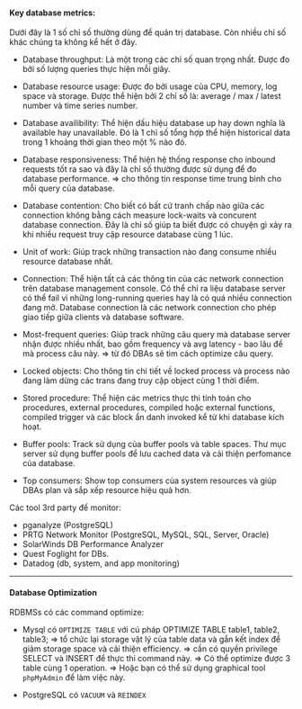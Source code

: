 #### Key database metrics:
Dưới đây là 1 số chỉ số thường dùng để quản trị database. Còn nhiều chỉ số khác chúng ta không kể hết ở đây.

* Database throughput:
Là một trong các chỉ số quan trọng nhất.
Được đo bởi số lượng queries thực hiện mỗi giây.

* Database resource usage:
Được đo bởi usage của CPU, memory, log space và storage.
Được thể hiện bởi 2 chỉ số là: average / max / latest number và time series number.

* Database availibility:
Thể hiện dấu hiệu database up hay down nghĩa là available hay unavailable.
Đó là 1 chỉ số tổng hợp thể hiện historical data trong 1 khoảng thời gian theo một % nào đó.

* Database responsiveness:
Thể hiện hệ thống response cho inbound requests tốt ra sao và đây là chỉ số thường được sử dụng để đo database performance.
=> cho thông tin response time trung bình cho mỗi query của database.

* Database contention:
Cho biết có bất cứ tranh chấp nào giữa các connection không bằng cách measure lock-waits và concurent database connection.
Đây là chỉ số giúp ta biết được có chuyện gì xảy ra khi nhiều request truy cập resource database cùng 1 lúc.

* Unit of work:
Giúp track những transaction nào đang consume nhiều resource database nhất.

* Connection:
Thể hiện tất cả các thông tin của các network connection trên database management console.
Có thể chỉ ra liệu database server có thể fail vì những long-running queries hay là có quá nhiều connection đang mở.
Database connection là các network connection cho phép giao tiếp giữa clients và database software.

* Most-frequent queries:
Giúp track những câu query mà database server nhận được nhiều nhất, bao gồm frequency và avg latency - bao lâu để mà process câu này.
=> từ đó DBAs sẽ tìm cách optimize câu query.

* Locked objects:
Cho thông tin chi tiết về locked process và process nào đang làm dừng các trans đang truy cập object cùng 1 thời điểm.

* Stored procedure:
Thể hiện các metrics thực thi tính toán cho procedures, external procedures, compiled hoặc external functions, compiled trigger và các block ẩn danh invoked kể từ khi database kích hoạt.

* Buffer pools:
Track sử dụng của buffer pools và table spaces.
Thư mục server sử dụng buffer pools để lưu cached data và cải thiện perfomance của database.

* Top consumers:
Show top consumers của system resources và giúp DBAs plan và sắp xếp resource hiệu quả hơn.


Các tool 3rd party để monitor:
* pganalyze (PostgreSQL)
* PRTG Network Monitor (PostgreSQL, MySQL, SQL, Server, Oracle)
* SolarWinds DB Performance Analyzer
* Quest Foglight for DBs.
* Datadog (db, system, and app monitoring)

-------------------
#### Database Optimization
RDBMSs có các command optimize:

* Mysql có ``OPTIMIZE TABLE`` với cú pháp OPTIMIZE TABLE table1, table2, table3;
=> tổ chức lại storage vật lý của table data và gắn kết index để giảm storage space và cải thiện efficiency.
=> cần có quyền privilege SELECT và INSERT để thực thi command này.
=> Có thể optimize được 3 table cùng 1 operation.
=> Hoặc bạn có thể sử dụng graphical tool ``phpMyAdmin`` để làm việc này.

* PostgreSQL có ``VACUUM`` và ``REINDEX``
